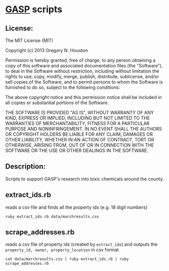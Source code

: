 [GASP](http://www.gaspgroup.org/) scripts
=======================================

License:
--------
The MIT License (MIT)

Copyright (c) 2013 Gregory N. Houston

Permission is hereby granted, free of charge, to any person obtaining a copy
of this software and associated documentation files (the "Software"), to deal
in the Software without restriction, including without limitation the rights
to use, copy, modify, merge, publish, distribute, sublicense, and/or sell
copies of the Software, and to permit persons to whom the Software is
furnished to do so, subject to the following conditions:

The above copyright notice and this permission notice shall be included in
all copies or substantial portions of the Software.

THE SOFTWARE IS PROVIDED "AS IS", WITHOUT WARRANTY OF ANY KIND, EXPRESS OR
IMPLIED, INCLUDING BUT NOT LIMITED TO THE WARRANTIES OF MERCHANTABILITY,
FITNESS FOR A PARTICULAR PURPOSE AND NONINFRINGEMENT. IN NO EVENT SHALL THE
AUTHORS OR COPYRIGHT HOLDERS BE LIABLE FOR ANY CLAIM, DAMAGES OR OTHER
LIABILITY, WHETHER IN AN ACTION OF CONTRACT, TORT OR OTHERWISE, ARISING FROM,
OUT OF OR IN CONNECTION WITH THE SOFTWARE OR THE USE OR OTHER DEALINGS IN
THE SOFTWARE.

Description:
------------
Scripts to support GASP's research into toxic chemicals around the county.

extract_ids.rb
--------------

reads a csv file and finds all the property ids (e.g. 18 digit numbers)

`ruby extract_ids.rb data/marchresults.csv`

scrape_addresses.rb
-------------------

reads a csv file of property ids (created by `extract_ids`) and outputs the `property_id, owner, property_location` in csv format

`cat data/marchresults.csv | ruby extract_ids.rb | ruby scrape_addresses.rb`
